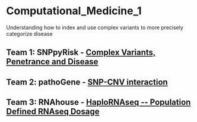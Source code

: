 # Computational_Medicine_1

Understanding how to index and use complex variants to more precisely categorize disease

## Team 1: SNPpyRisk - [Complex Variants, Penetrance and Disease](https://github.com/NCBI-Hackathons/Computational_Medicine_1/tree/master/CVD)

## Team 2: pathoGene - [SNP-CNV interaction](https://github.com/NCBI-Hackathons/Computational_Medicine_1/tree/master/pathoGene)

## Team 3: RNAhouse - [HaploRNAseq -- Population Defined RNAseq Dosage](https://github.com/NCBI-Hackathons/Computational_Medicine_1/tree/master/RNAseq)


